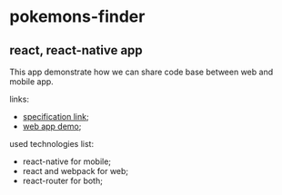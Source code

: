 # pokemons-finder
## react, react-native app
This app demonstrate how we can share code base between web and mobile app.

links:
- [specification link](https://github.com/Nakan4u/pokemons-finder/blob/master/specification.pdf);
- [web app demo](https://nakan4u.github.io/pokemons-finder/);

used technologies list:
- react-native for mobile;
- react and webpack for web;
- react-router for both;
